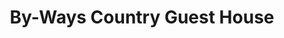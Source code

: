 ---
title: "By-Ways Country Guest House"
address: "37, Derryvore Lane, Lower Seagoe, Portadown, Craigavon, Co. Armagh BT63 5RS"
tel: "028 3833 4625"
county: "Armagh"
category: "Bedandbreakfasts"
type: "Content"
lat: "54.449174"
lng: "-6.436123"
---